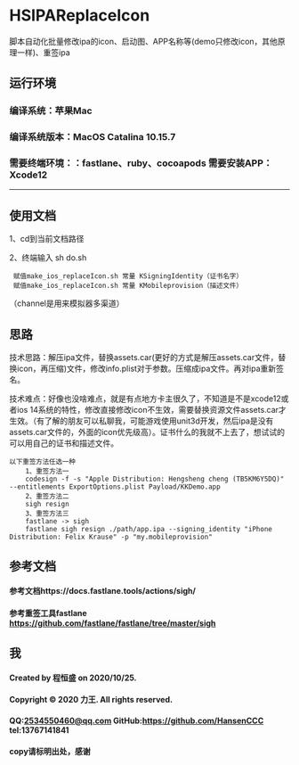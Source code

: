 # HSIPAReplaceIcon
脚本自动化批量修改ipa的icon、启动图、APP名称等(demo只修改icon，其他原理一样)、重签ipa

## 运行环境
### 编译系统：苹果Mac
### 编译系统版本：MacOS Catalina 10.15.7
### 需要终端环境：：fastlane、ruby、cocoapods 需要安装APP：Xcode12
***


## 使用文档
1、cd到当前文档路径

2、终端输入 sh do.sh 
```
 赋值make_ios_replaceIcon.sh 常量 KSigningIdentity（证书名字）
 赋值make_ios_replaceIcon.sh 常量 KMobileprovision（描述文件）
```
（channel是用来模拟器多渠道）

## 思路
技术思路：解压ipa文件，替换assets.car(更好的方式是解压assets.car文件，替换icon，再压缩)文件，修改info.plist对于参数。压缩成ipa文件。再对ipa重新签名。

技术难点：好像也没啥难点，就是有点地方卡主很久了，不知道是不是xcode12或者ios 14系统的特性，修改直接修改icon不生效，需要替换资源文件assets.car才生效。（有了解的朋友可以私聊我，可能游戏使用unit3d开发，然后ipa是没有assets.car文件的，外面的icon优先级高）。证书什么的我就不上去了，想试试的可以用自己的证书和描述文件。


```
以下重签方法任选一种
    1、重签方法一
    codesign -f -s "Apple Distribution: Hengsheng cheng (TB5KM6Y5DQ)" --entitlements ExportOptions.plist Payload/KKDemo.app
    2、重签方法二
    sigh resign
    3、重签方法三
    fastlane -> sigh
    fastlane sigh resign ./path/app.ipa --signing_identity "iPhone Distribution: Felix Krause" -p "my.mobileprovision"    
```

## 参考文档
#### 参考文档https://docs.fastlane.tools/actions/sigh/
#### 参考重签工具fastlane https://github.com/fastlane/fastlane/tree/master/sigh


## 我
#### Created by 程恒盛 on 2020/10/25.
#### Copyright © 2020 力王. All rights reserved.
#### QQ:2534550460@qq.com  GitHub:https://github.com/HansenCCC  tel:13767141841
#### copy请标明出处，感谢

